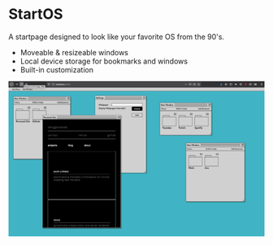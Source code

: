 # StartOS

A startpage designed to look like your favorite OS from the 90's.

- Moveable & resizeable windows
- Local device storage for bookmarks and windows
- Built-in customization

![StartOS Screenshot](media/screenshot.png)
